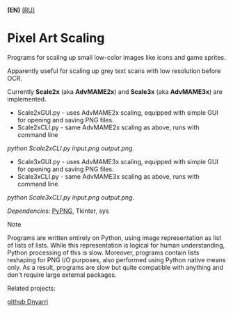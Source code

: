 **(EN)** [(RU)](README.RU.md)

# Pixel Art Scaling

Programs for scaling up small low-color images like icons and game sprites.

Apparently useful for scaling up grey text scans with low resolution before OCR.

Currently **Scale2x** (aka **AdvMAME2x**) and **Scale3x** (aka **AdvMAME3x**) are implemented.

- Scale2xGUI.py - uses AdvMAME2x scaling, equipped with simple GUI for opening and saving PNG files.
- Scale2xCLI.py - same AdvMAME2x scaling as above, runs with command line

 *python Scale2xCLI.py input.png output.png*.

- Scale3xGUI.py - uses AdvMAME3x scaling, equipped with simple GUI for opening and saving PNG files.
- Scale3xCLI.py - same AdvMAME3x scaling as above, runs with command line

 *python Scale3xCLI.py input.png output.png*.


*Dependencies:* [PyPNG](https://gitlab.com/drj11/pypng), Tkinter, sys

> [!NOTE]
> Programs are written entirely on Python, using image representation as list of lists of lists.
> While this representation is logical for human understanding, Python processing of this is slow.
> Moreover, programs contain lists reshaping for PNG I/O purposes, also performed using Python native means only.
> As a result, programs are slow but quite compatible with anything and don't require large external packages.

Related projects:

[github Dnyarri](https://github.com/Dnyarri)
